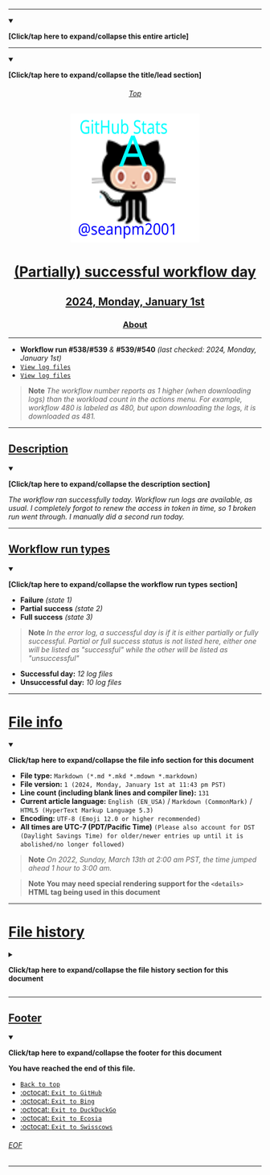 
***

<details open><summary><p><b>[Click/tap here to expand/collapse this entire article]</b></p></summary>

---

<details open><summary><p><b>[Click/tap here to expand/collapse the title/lead section]</b></p></summary>

<div align="center">
    <H6 id="Top"><a href="#Top">Top</a></H6>
    <img alt="GitHub Stats A logo failed to load. Click/tap here to attempt to view it" src="/GitHub_Stats_A_Logo_V1.svg" title="GitHub Stats A logo" width="256" height="256" class="center"/>
    <H1 id="Title"><a href="#Title">(Partially) successful workflow day</a></H1> <!-- TODO: This line should be updated daily/when needed !-->
    <H2 id="Date-of-run"><a href="#Date-of-run">2024, Monday, January 1st</a></H2> <!-- TODO: This line should be updated daily !-->
    <H3 id="About"><a href="#About">About</a></H3>
</div>

---

- **Workflow run #538/#539** _&_ **#539/#540** _(last checked: 2024, Monday, January 1st)_ <!-- TODO: This line should be updated daily !-->
- [`View log files`](/ErrorLog/2024/01_January/01/logs_539/) <!-- TODO: This line should be updated daily TODO: DON'T FORGET TO UPDATE THE DAY OF MONTH SLOT !-->
- [`View log files`](/ErrorLog/2024/01_January/01/logs_540/) <!-- TODO: This line should be updated daily TODO: DON'T FORGET TO UPDATE THE DAY OF MONTH SLOT !-->

> **Note** _The workflow number reports as 1 higher (when downloading logs) than the workload count in the actions menu. For example, workflow 480 is labeled as 480, but upon downloading the logs, it is downloaded as 481._

</details> <!-- End of title/lead section !-->

---

## [Description](#Description)

<details open><summary><p><b>[Click/tap here to expand/collapse the description section]</b></p></summary>

_The workflow ran successfully today. Workflow run logs are available, as usual. I completely forgot to renew the access in token in time, so 1 broken run went through. I manually did a second run today._ <!-- TODO: This line should be updated daily/when needed !-->

</details> <!-- End of description section !-->

---

## [Workflow run types](#Workflow-run-types)

<details open><summary><p><b>[Click/tap here to expand/collapse the workflow run types section]</b></p></summary>

- **Failure** _(state 1)_
- **Partial success** _(state 2)_
- **Full success** _(state 3)_

> **Note** _In the error log, a successful day is if it is either partially or fully successful. Partial or full success status is not listed here, either one will be listed as "successful" while the other will be listed as "unsuccessful"_

- **Successful day:** _12 log files_
- **Unsuccessful day:** _10 log files_

</details> <!-- End of workflow run types section !-->

***

# [File info](#File-info)

<details open><summary><p lang="en"><b>Click/tap here to expand/collapse the file info section for this document</b></p></summary>

- **File type:** `Markdown (*.md *.mkd *.mdown *.markdown)`
- **File version:** `1 (2024, Monday, January 1st at 11:43 pm PST)` <!-- TODO:This line should be updated daily !-->
- **Line count (including blank lines and compiler line):** `131`
- **Current article language:** `English (EN_USA)` / `Markdown (CommonMark)` / `HTML5 (HyperText Markup Language 5.3)`
- **Encoding:** `UTF-8 (Emoji 12.0 or higher recommended)`
- **All times are UTC-7 (PDT/Pacific Time)** `(Please also account for DST (Daylight Savings Time) for older/newer entries up until it is abolished/no longer followed)`

> **Note** _On 2022, Sunday, March 13th at 2:00 am PST, the time jumped ahead 1 hour to 3:00 am._

> **Note** **You may need special rendering support for the `<details>` HTML tag being used in this document**

</details> <!-- End of file info section !-->

***

# [File history](#File-history)

<details><summary><p lang="en"><b>Click/tap here to expand/collapse the file history section for this document</b></p></summary>

<details open><summary><H2 lang="en" id="Version1"><b>Version 1 (2024, Monday, January 1st at 11:43 pm PST)</b></H2></summary> <!-- TODO: This line should be updated daily !-->

**This version was made by:** [`@seanpm2001`](https://github.com/seanpm2001/)

> **Note** _Continuing for 1 consecutive day_ <!-- This line should be updated daily !-->

> Changes:

- [x] Started the file
- [x] Added the `Title/lead` section
- [x] Added the `Description` section
- [x] Added the `Workflow run types` section
- [x] Added the `File Info` section
- - [x] Added the file type
- - [x] Added the file version
- - [x] Added the line count
- - [x] Added the language
- - [x] Added the encoding
- - [x] Added the DST warning
- - [x] Added the special rendering note
- [x] Added the `File History` section
- - [x] Added an entry for version 1
- [x] Added the `Footer` section
- [ ] No other changes in version 1

</details> <!-- End of file history version 1 entry !-->

</details> <!-- End of file history section !-->

***

## [Footer](#Footer)

<details open><summary><p lang="en"><b>Click/tap here to expand/collapse the footer for this document</b></p></summary>

**You have reached the end of this file.**

- [`Back to top`](#Top)
- [:octocat: `Exit to GitHub`](https://github.com/)
- [:octocat: `Exit to Bing`](https://bing.com/)
- [:octocat: `Exit to DuckDuckGo`](https://duckduckgo.com/)
- [:octocat: `Exit to Ecosia`](https://ecosia.org/)
- [:octocat: `Exit to Swisscows`](https://swisscows.com/)

###### [EOF](#EOF)

</details> <!-- End of footer section !-->

</details> <!-- End of article !-->

***

